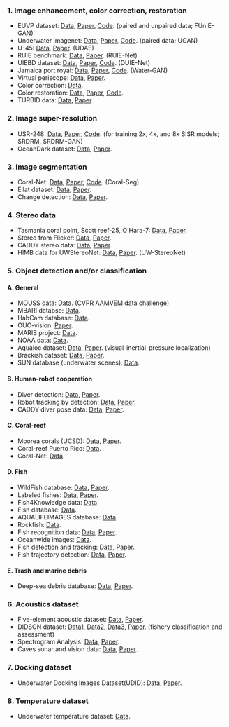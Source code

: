 ### 1. Image enhancement, color correction, restoration
- EUVP dataset: [Data](http://irvlab.cs.umn.edu/resources/euvp-dataset), [Paper](https://arxiv.org/abs/1903.09766), [Code](https://github.com/xahidbuffon/funie-gan). (paired and unpaired data; FUnIE-GAN)
- Underwater imagenet: [Data](http://irvlab.cs.umn.edu/resources/), [Paper](https://ieeexplore.ieee.org/document/8460552), [Code](https://github.com/cameronfabbri/Underwater-Color-Correction). (paired data; UGAN)
- U-45: [Data](https://github.com/IPNUISTlegal/underwater-test-dataset-U45-), [Paper](https://arxiv.org/abs/1906.06819). (UDAE)
- RUIE benchmark: [Data](https://github.com/dlut-dimt/Realworld-Underwater-Image-Enhancement-RUIE-Benchmark), [Paper](https://arxiv.org/abs/1901.05320). (RUIE-Net)
- UIEBD dataset: [Data](https://li-chongyi.github.io/proj_benchmark.html), [Paper](https://arxiv.org/abs/1901.05495), [Code](https://github.com/Li-Chongyi/DUIENet_Code). (DUIE-Net)
- Jamaica port royal: [Data](https://github.com/kskin/data), [Paper](https://arxiv.org/abs/1702.07392), [Code](https://github.com/kskin/WaterGAN/). (Water-GAN)
- Virtual periscope: [Data](http://webee.technion.ac.il/~yoav/research/random_distort.html), [Paper](https://ieeexplore.ieee.org/abstract/document/7448905).
- Color correction: [Data](https://web.whoi.edu/singh/underwater-imaging/datasets/color-correction/).
- Color restoration: [Data](http://csms.haifa.ac.il/profiles/tTreibitz/datasets/ambient_forwardlooking/index.html), [Paper](https://arxiv.org/abs/1811.01343), [Code](https://github.com/danaberman/underwater-hl).
- TURBID data: [Data](http://amandaduarte.com.br/turbid/), [Paper](https://ieeexplore.ieee.org/abstract/document/7485524).


### 2. Image super-resolution
- USR-248: [Data](http://irvlab.cs.umn.edu/resources/usr-248-dataset), [Paper](https://arxiv.org/abs/1909.09437), [Code](https://github.com/xahidbuffon/srdrm). (for training 2x, 4x, and 8x SISR models; SRDRM, SRDRM-GAN)
- OceanDark dataset: [Data](https://sites.google.com/view/oceandark/home), [Paper](https://www.mdpi.com/2313-433X/5/10/79).

### 3. Image segmentation
- Coral-Net: [Data](https://coralnet.ucsd.edu/), [Paper](https://onlinelibrary.wiley.com/doi/full/10.1002/rob.21915), [Code](https://github.com/Shathe/CoralSeg). (Coral-Seg)
- Eilat dataset: [Data](https://sites.google.com/a/unizar.es/semanticseg/), [Paper](https://www.nature.com/articles/srep23166.pdf).
- Change detection: [Data](http://underwaterchangedetection.eu/index.html), [Paper](https://ieeexplore.ieee.org/document/7761129).


### 4. Stereo data
- Tasmania coral point, Scott reef-25, O'Hara-7: [Data](http://marine.acfr.usyd.edu.au/datasets/index.html), [Paper](https://ieeexplore.ieee.org/abstract/document/5652480).
- Stereo from Flicker: [Data](http://webee.technion.ac.il/~yoav/research/flicker.html), [Paper](https://ieeexplore.ieee.org/abstract/document/6528294).
- CADDY stereo data: [Data](http://caddy-underwater-datasets.ge.issia.cnr.it/), [Paper](https://www.mdpi.com/2077-1312/7/1/16).
- HIMB data for UWStereoNet: [Data](https://github.com/kskin/data), [Paper](https://ieeexplore.ieee.org/abstract/document/8794272). (UW-StereoNet)


### 5. Object detection and/or classification
#### A. General
- MOUSS data: [Data](https://www.aamvem.com/data-challenge). (CVPR AAMVEM data challenge)
- MBARI databse: [Data](https://www.mbari.org/products/data-repository/).
- HabCam database: [Data](https://habcam.whoi.edu/).
- OUC-vision: [Paper](https://ieeexplore.ieee.org/abstract/document/8019324).
- MARIS project: [Data](http://rimlab.ce.unipr.it/Maris.html).
- NOAA data: [Data](https://data.world/datasets/underwater).
- Aqualoc dataset: [Data](http://www.lirmm.fr/aqualoc/), [Paper](https://arxiv.org/abs/1910.14532). (visual-inertial-pressure localization)
- Brackish dataset: [Data](https://www.kaggle.com/aalborguniversity/brackish-dataset/data), [Paper](https://www.researchgate.net/publication/333972548_Detection_of_Marine_Animals_in_a_New_Underwater_Dataset_with_Varying_Visibility).
- SUN database (underwater scenes): [Data](http://groups.csail.mit.edu/vision/SUN/).




#### B. Human-robot cooperation
- Diver detection: [Data](http://irvlab.cs.umn.edu/resources), [Paper](https://ieeexplore.ieee.org/document/8543168).
- Robot tracking by detection: [Data](http://www.cim.mcgill.ca/~mrl/), [Paper](https://ieeexplore.ieee.org/document/8206280).
- CADDY diver pose data: [Data](http://caddy-underwater-datasets.ge.issia.cnr.it//CADDY-Underwater-Diver-Pose-Dataset), [Paper](https://www.mdpi.com/2077-1312/7/1/16).


#### C. Coral-reef
- Moorea corals (UCSD): [Data](http://vision.ucsd.edu/content/moorea-labeled-corals), [Paper](https://ieeexplore.ieee.org/abstract/document/6247798). 
- Coral-reef Puerto Rico: [Data](https://web.whoi.edu/singh/underwater-imaging/datasets/coral-reef-puerto-rico/).
- Coral-Net: [Data](https://coralnet.ucsd.edu/).


#### D. Fish
- WildFish database: [Data](https://github.com/PeiqinZhuang/WildFish), [Paper](https://dl.acm.org/citation.cfm?id=3240616).
- Labeled fishes: [Data](https://swfscdata.nmfs.noaa.gov/labeled-fishes-in-the-wild/), [Paper](https://ieeexplore.ieee.org/abstract/document/7046815).
- Fish4Knowledge data: [Data](http://homepages.inf.ed.ac.uk/rbf/Fish4Knowledge/).
- Fish database: [Data](http://www.fishdb.co.uk/).
- AQUALIFEIMAGES database: [Data](http://www.aqualifeimages.com/).
- Rockfish: [Data](https://web.whoi.edu/singh/underwater-imaging/datasets/rockfish/).
- Fish recognition data: [Data](http://groups.inf.ed.ac.uk/f4k/GROUNDTRUTH/RECOG/), [Paper](https://homepages.inf.ed.ac.uk/rbf/PAPERS/PID2432553.pdf).
- Oceanwide images: [Data](http://www.oceanwideimages.com/).
- Fish detection and tracking: [Data](http://www.perceivelab.com/index-dataset.php?name=Fish_Detection), [Paper](http://groups.inf.ed.ac.uk/f4k/PAPERS/MTAP-Perla.pdf).
- Fish trajectory detection: [Data](http://groups.inf.ed.ac.uk/f4k/GROUNDTRUTH/BEHAVIOR/), [Paper](http://www.bmva.org/bmvc/2013/Papers/paper0021/paper0021.pdf).

#### E. Trash and marine debris
- Deep-sea debris database: [Data](http://www.godac.jamstec.go.jp/catalog/dsdebris/e/index.html), [Paper](https://ieeexplore.ieee.org/abstract/document/8793975).


### 6. Acoustics dataset
- Five-element acoustic dataset: [Data](http://users.ece.utexas.edu/~bevans/projects/underwater/datasets/), [Paper](http://users.ece.utexas.edu/~bevans/projects/underwater/datasets/ARLUT_01_doc_01.pdf).
- DIDSON dataset: [Data1](https://osf.io/sxek6/), [Data2](https://osf.io/xy32d/), [Data3](https://figshare.com/collections/An_Underwater_Observation_Dataset_for_Fish_Classification_and_Fishery_Ecology/4039202), [Paper](https://www.nature.com/articles/sdata2018190). (fishery classification and assessment)
- Spectrogram Analysis: [Data](https://sites.google.com/site/tomalampert/data-sets?authuser=0), [Paper](https://www.sciencedirect.com/science/article/pii/S0031320312004712).
- Caves sonar and vision data: [Data](https://cirs.udg.edu/caves-dataset/), [Paper](https://journals.sagepub.com/doi/pdf/10.1177/0278364917732838).

### 7. Docking dataset
- Underwater Docking Images Dataset(UDID): [Data](http://vision.is.tohoku.ac.jp/~liushuang/a-vision-based-underwater-docking-system/dataset/), [Paper](https://arxiv.org/abs/1712.04138).

### 8. Temperature dataset
- Underwater temperature dataset: [Data](https://www.seanoe.org/data/00510/62120/).

